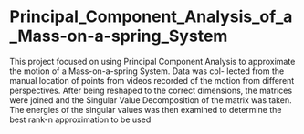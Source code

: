 # Principal_Component_Analysis_of_a_Mass-on-a-spring_System
This project focused on using Principal Component Analysis to
approximate the motion of a Mass-on-a-spring System. Data was col-
lected from the manual location of points from videos recorded of
the motion from different perspectives. After being reshaped to the
correct dimensions, the matrices were joined and the Singular Value
Decomposition of the matrix was taken. The energies of the singular
values was then examined to determine the best rank-n approximation
to be used
